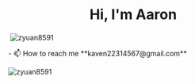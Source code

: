 <h1 align="center">Hi, I'm Aaron</h1>
<p>&nbsp;<img align="center" src="https://github-readme-stats.vercel.app/api?username=zyuan8591&show_icons=true&locale=en" alt="zyuan8591" /></p>
<!-- <h3 align="center">A passionate frontend developer from India</h3> -->
- 📫 How to reach me **kaven22314567@gmail.com**

<p><img align="left" src="https://github-readme-stats.vercel.app/api/top-langs?username=zyuan8591&show_icons=true&locale=en&layout=compact" alt="zyuan8591" /></p>
